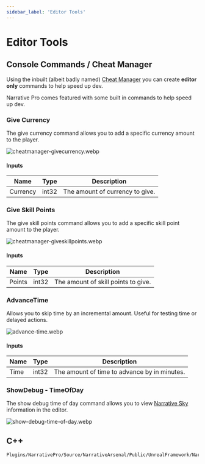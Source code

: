 ```yaml
---
sidebar_label: 'Editor Tools'
---
```


# Editor Tools

## Console Commands / Cheat Manager

Using the inbuilt (albeit badly named) [Cheat Manager](https://benui.ca/unreal/cheatmanager/) you can create **editor only** commands to help speed up dev.

Narrative Pro comes featured with some built in commands to help speed up dev.

### Give Currency

The give currency command allows you to add a specific currency amount to the player.

![cheatmanager-givecurrency.webp](//img/pro/editor-tools/cheatmanager-givecurrency.webp)

#### Inputs

| Name        | Type                                   | Description                                                                                 |
|-------------|----------------------------------------|---------------------------------------------------------------------------------------------|
| Currency    | int32                                  | The amount of currency to give.                                                             |

### Give Skill Points

The give skill points command allows you to add a specific skill point amount to the player.

![cheatmanager-giveskillpoints.webp](//img/pro/editor-tools/cheatmanager-giveskillpoints.webp)

#### Inputs

| Name   | Type                                   | Description                         |
|--------|----------------------------------------|-------------------------------------|
| Points | int32                                  | The amount of skill points to give. |

### AdvanceTime

Allows you to skip time by an incremental amount. Useful for testing time or delayed actions.

![advance-time.webp](//img/pro/editor-tools/advance-time.webp)

#### Inputs

| Name | Type                                   | Description                                  |
|------|----------------------------------------|----------------------------------------------|
| Time | int32                                  | The amount of time to advance by in minutes. |

### ShowDebug - TimeOfDay

The show debug time of day command allows you to view [Narrative Sky](../narrative-sky/index.md) information in the editor.

![show-debug-time-of-day.webp](//img/pro/editor-tools/show-debug-time-of-day.webp)


## C++

```
Plugins/NarrativePro/Source/NarrativeArsenal/Public/UnrealFramework/NarrativeCheatManager.h
```